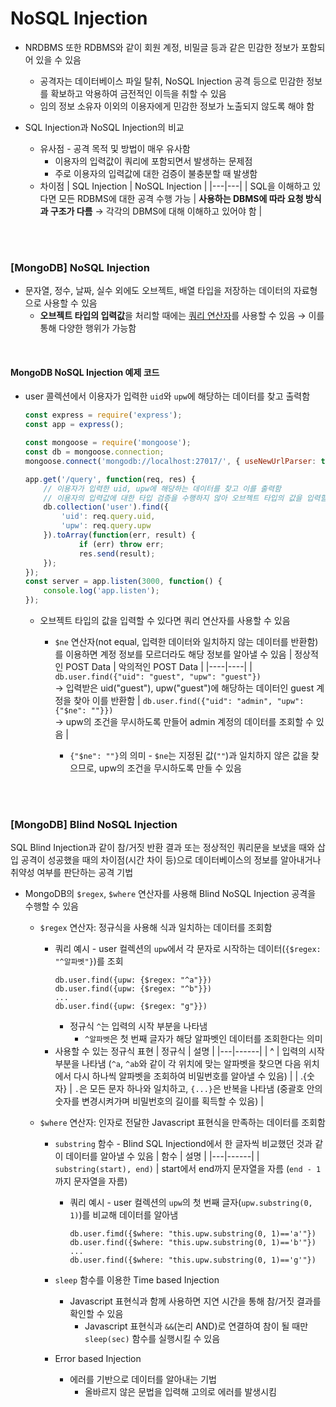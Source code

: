 # NoSQL Injection

* NRDBMS 또한 RDBMS와 같이 회원 계정, 비밀글 등과 같은 민감한 정보가 포함되어 있을 수 있음
    - 공격자는 데이터베이스 파일 탈취, NoSQL Injection 공격 등으로 민감한 정보를 확보하고 악용하여 금전적인 이득을 취할 수 있음
    - 임의 정보 소유자 이외의 이용자에게 민감한 정보가 노출되지 않도록 해야 함

* SQL Injection과 NoSQL Injection의 비교
    - 유사점 - 공격 목적 및 방법이 매우 유사함
        + 이용자의 입력값이 쿼리에 포함되면서 발생하는 문제점
        + 주로 이용자의 입력값에 대한 검증이 불충분할 때 발생함
    - 차이점
        | SQL Injection | NoSQL Injection |
        |---|---|
        | SQL을 이해하고 있다면 모든 RDBMS에 대한 공격 수행 가능 | **사용하는 DBMS에 따라 요청 방식과 구조가 다름** → 각각의 DBMS에 대해 이해하고 있어야 함 |

<br/><br/>

### [MongoDB] NoSQL Injection
* 문자열, 정수, 날짜, 실수 외에도 오브젝트, 배열 타입을 저장하는 데이터의 자료형으로 사용할 수 있음
    - **오브젝트 타입의 입력값**을 처리할 때에는 [쿼리 연산자](https://www.mongodb.com/docs/manual/reference/operator/query/type/)를 사용할 수 있음 → 이를 통해 다양한 행위가 가능함

<br/>

#### MongoDB NoSQL Injection 예제 코드
* user 콜렉션에서 이용자가 입력한 ```uid```와 ```upw```에 해당하는 데이터를 찾고 출력함
    ```javascript
    const express = require('express');
    const app = express();

    const mongoose = require('mongoose');
    const db = mongoose.connection;
    mongoose.connect('mongodb://localhost:27017/', { useNewUrlParser: true, useUnifiedTopology: true });

    app.get('/query', function(req, res) {
        // 이용자가 입력한 uid, upw에 해당하는 데이터를 찾고 이를 출력함
        // 이용자의 입력값에 대한 타입 검증을 수행하지 않아 오브젝트 타입의 값을 입력할 수 있음
        db.collection('user').find({
            'uid': req.query.uid,
            'upw': req.query.upw
        }).toArray(function(err, result) {
                if (err) throw err;
                res.send(result);
        });
    });
    const server = app.listen(3000, function() {
        console.log('app.listen');
    });
    ```
    - 오브젝트 타입의 값을 입력할 수 있다면 쿼리 연산자를 사용할 수 있음
        + ```$ne``` 연산자(not equal, 입력한 데이터와 일치하지 않는 데이터를 반환함)를 이용하면 계정 정보를 모르더라도 해당 정보를 알아낼 수 있음
            | 정상적인 POST Data | 악의적인 POST Data |
            |----|----|
            | ```db.user.find({"uid": "guest", "upw": "guest"})``` <br/> → 입력받은 uid("guest"), upw("guest")에 해당하는 데이터인 guest 계정을 찾아 이를 반환함 | ```db.user.find({"uid": "admin", "upw": {"$ne": ""}})``` <br/> → upw의 조건을 무시하도록 만들어 admin 계정의 데이터를 조회할 수 있음 |

            - ```{"$ne": ""}```의 의미 - ```$ne```는 지정된 값(```""```)과 일치하지 않은 값을 찾으므로, upw의 조건을 무시하도록 만들 수 있음

<br/><br/>

### [MongoDB] Blind NoSQL Injection
SQL Blind Injection과 같이 참/거짓 반환 결과 또는 정상적인 쿼리문을 보냈을 때와 삽입 공격이 성공했을 때의 차이점(시간 차이 등)으로 데이터베이스의 정보를 알아내거나 취약성 여부를 판단하는 공격 기법
* MongoDB의 ```$regex```, ```$where``` 연산자를 사용해 Blind NoSQL Injection 공격을 수행할 수 있음
    - ```$regex``` 연산자: 정규식을 사용해 식과 일치하는 데이터를 조회함
        + 쿼리 예시 - user 컬렉션의 ```upw```에서 각 문자로 시작하는 데이터(```{$regex: "^알파벳"}```)를 조회
            ```
            db.user.find({upw: {$regex: "^a"}})
            db.user.find({upw: {$regex: "^b"}})
            ...
            db.user.find({upw: {$regex: "g"}})
            ```
            + 정규식 ```^```는 입력의 시작 부분을 나타냄
                - ```^알파벳```은 첫 번째 글자가 해당 알파벳인 데이터를 조회한다는 의미
        + 사용할 수 있는 정규식 표현
            | 정규식 | 설명 |
            |---|------|
            | ^ | 입력의 시작 부분을 나타냄 (```^a```, ```^ab```와 같이 각 위치에 맞는 알파벳을 찾으면 다음 위치에서 다시 하나씩 알파벳을 조회하여 비밀번호를 알아낼 수 있음) |
            | .{숫자} | ```.```은 모든 문자 하나와 일치하고, ```{...}```은 반복을 나타냄 (중괄호 안의 숫자를 변경시켜가며 비밀번호의 길이를 획득할 수 있음) |

    - ```$where``` 연산자: 인자로 전달한 Javascript 표현식을 만족하는 데이터를 조회함
        + ```substring``` 함수 - Blind SQL Injectiond에서 한 글자씩 비교했던 것과 같이 데이터를 알아낼 수 있음
            | 함수 | 설명 |
            |---|------|
            | ```substring(start), end)``` | start에서 end까지 문자열을 자름 (```end - 1```까지 문자열을 자름)

            -  쿼리 예시 - user 컬렉션의 ```upw```의 첫 번째 글자(```upw.substring(0, 1)```)를 비교해 데이터를 알아냄
                ```
                db.user.fimd({$where: "this.upw.substring(0, 1)=='a'"})
                db.user.find({$where: "this.upw.substring(0, 1)=='b'"})
                ...
                db.user.find({$where: "this.upw.substring(0, 1)=='g'"})
                ```
        
        + ```sleep``` 함수를 이용한 Time based Injection
            - Javascript 표현식과 함께 사용하면 지연 시간을 통해 참/거짓 결과를 확인할 수 있음
                + Javascript 표현식과 ```&&```(논리 AND)로 연결하여 참이 될 때만 ```sleep(sec)``` 함수를 실행시킬 수 있음

        + Error based Injection
            - 에러를 기반으로 데이터를 알아내는 기법
                + 올바르지 않은 문법을 입력해 고의로 에러를 발생시킴
